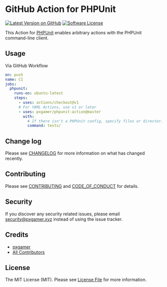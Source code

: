 # GitHub Action for PHPUnit

[![Latest Version on GitHub][ico-version]][link-github]
[![Software License][ico-license]](LICENSE.md)

This Action for [PHPUnit][link-phpunit] enables arbitrary actions with the PHPUnit command-line client.

## Usage

Via GitHub Workflow

```yml
on: push
name: CI
jobs:
  phpunit:
    runs-on: ubuntu-latest
    steps:
      - uses: actions/checkout@v1
      # For YAML Actions, use v1 or later
      - uses: pxgamer/phpunit-action@master
        with:
          # If there isn't a PHPUnit config, specify files or directories to test
          command: tests/
```

## Change log

Please see [CHANGELOG](CHANGELOG.md) for more information on what has changed recently.

## Contributing

Please see [CONTRIBUTING](.github/CONTRIBUTING.md) and [CODE_OF_CONDUCT](.github/CODE_OF_CONDUCT.md) for details.

## Security

If you discover any security related issues, please email security@pxgamer.xyz instead of using the issue tracker.

## Credits

- [pxgamer][link-author]
- [All Contributors][link-contributors]

## License

The MIT License (MIT). Please see [License File](LICENSE.md) for more information.

[ico-version]: https://img.shields.io/github/tag/pxgamer/phpunit-action.svg?style=flat-square
[ico-license]: https://img.shields.io/badge/license-MIT-brightgreen.svg?style=flat-square

[link-phpunit]: https://phpunit.de
[link-github]: https://github.com/pxgamer/phpunit-action/releases
[link-author]: https://github.com/pxgamer
[link-contributors]: ../../contributors
